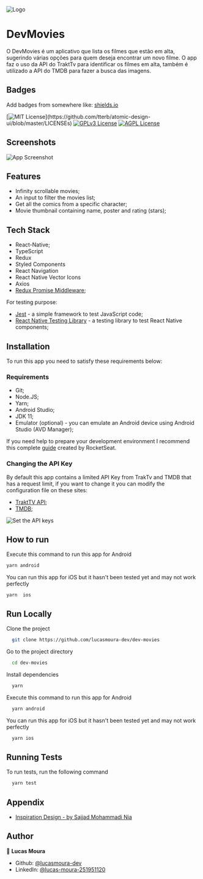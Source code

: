 
![Logo](https://dev-to-uploads.s3.amazonaws.com/uploads/articles/th5xamgrr6se0x5ro4g6.png)

    
# DevMovies

O DevMovies é um aplicativo que lista os filmes que estão em alta, sugerindo várias opções para quem deseja encontrar um novo filme. O app faz o uso da API do TraktTv para identificar os filmes em alta, também é utilizado a API do TMDB para fazer a busca das imagens.





## Badges

Add badges from somewhere like: [shields.io](https://shields.io/)

[![MIT License](https://img.shields.io/apm/l/atomic-design-ui.svg?)](https://github.com/tterb/atomic-design-ui/blob/master/LICENSEs)
[![GPLv3 License](https://img.shields.io/badge/License-GPL%20v3-yellow.svg)](https://opensource.org/licenses/)
[![AGPL License](https://img.shields.io/badge/license-AGPL-blue.svg)](http://www.gnu.org/licenses/agpl-3.0)

  
## Screenshots

![App Screenshot](https://via.placeholder.com/468x300?text=App+Screenshot+Here)

  
## Features
- Infinity scrollable movies;
- An input to filter the movies list;
- Get all the comics from a specific character;
- Movie thumbnail containing name, poster and rating (stars);




  

## Tech Stack

- React-Native;
- TypeScript
- Redux
- Styled Components
- React Navigation
- React Native Vector Icons
- Axios
- [Redux Promise Middleware](https://www.npmjs.com/package/jest);


For testing purpose:
- [Jest](https://www.npmjs.com/package/jest) - a simple framework to test JavaScript code;
- [React Native Testing Library](https://www.npmjs.com/package/@testing-library/react-native) - a testing library to test React Native components;


## Installation
To run this app you need to satisfy these requirements below:

### Requirements
- Git;
- Node.JS;
- Yarn;
- Android Studio;
- JDK 11;
- Emulator (optional) - you can emulate an Android device using Android Studio (AVD Manager);

If you need help to prepare your development environment I recommend this complete [guide](https://react-native.rocketseat.dev/) created by RocketSeat.
    
### Changing the API Key
By default this app contains a limited API Key from TrakTv and TMDB that has a request limit, if you want to change it you can modify the configuration file on these sites:
- [TraktTV API](https://trakt.docs.apiary.io/#introduction/create-an-app);
- [TMDB](https://developers.themoviedb.org/);

![Set the API keys](documentation/SetMarvelApiKey.png)  

## How to run
Execute this command to run this app for Android

```sh
yarn android
```

You can run this app for iOS but it hasn't been tested yet and may not work perfectly
```
yarn  ios
```

  
## Run Locally

Clone the project

```bash
  git clone https://github.com/lucasmoura-dev/dev-movies
```

Go to the project directory

```bash
  cd dev-movies
```

Install dependencies

```bash
  yarn
```

Execute this command to run this app for Android

```bash
  yarn android
```

You can run this app for iOS but it hasn't been tested yet and may not work perfectly
```bash
  yarn ios
```

## Running Tests

To run tests, run the following command

```bash
  yarn test
```

  
## Appendix

- [Inspiration Design - by Sajjad Mohammadi Nia](https://dribbble.com/shots/15224558-Cinema-Booking-Tickets-App)

## Author

👤 **Lucas Moura**

* Github: [@lucasmoura-dev](https://github.com/lucasmoura-dev)
* LinkedIn: [@lucas-moura-251951120](https://linkedin.com/in/lucas-moura-251951120)
